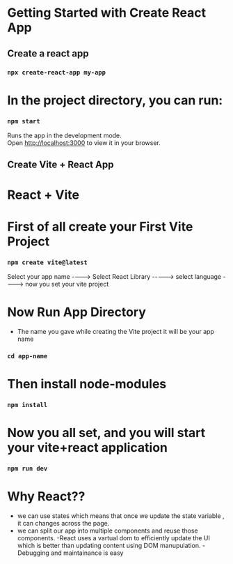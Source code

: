 # Getting Started with Create React App

## Create a react app

### `npx create-react-app my-app`

# In the project directory, you can run:

### `npm start`

Runs the app in the development mode.\
Open [http://localhost:3000](http://localhost:3000) to view it in your browser.

## Create Vite + React App

# React + Vite

# First of all create your First Vite Project 

### `npm create vite@latest`

Select your app name ----> Select React Library -----> select language ----> now you set your vite project

# Now Run App Directory

- The name you gave while creating the Vite project it will be your app name 

### `cd app-name`

# Then install node-modules

### `npm install`

# Now you all set, and you will start your vite+react application

### `npm run dev`



# Why React??
- we can use states which means that once we update the state variable , it can changes across the page.
- we can split our app into multiple components and reuse those components.
-React uses a vartual dom to efficiently update the UI which is better than updating content using DOM manupulation.
-Debugging and maintainance is easy